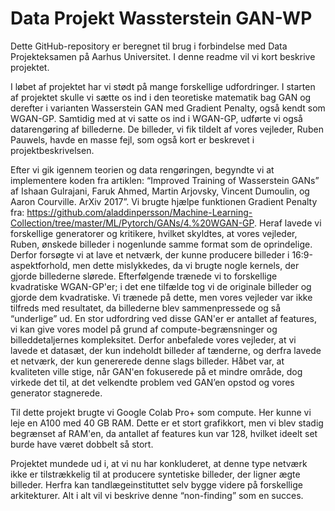 # Data Projekt Wassterstein GAN-WP
Dette GitHub-repository er beregnet til brug i forbindelse med Data Projekteksamen på Aarhus Universitet. I denne readme vil vi kort beskrive projektet. 

I løbet af projektet har vi stødt på mange forskellige udfordringer. I starten af projektet skulle vi sætte os ind i den teoretiske matematik bag GAN og derefter i varianten Wasserstein GAN med Gradient Penalty, også kendt som WGAN-GP. Samtidig med at vi satte os ind i WGAN-GP, udførte vi også datarengøring af billederne. De billeder, vi fik tildelt af vores vejleder, Ruben Pauwels, havde en masse fejl, som også kort er beskrevet i projektbeskrivelsen.

Efter vi gik igennem teorien og data rengøringen, begyndte vi at implementere koden fra artiklen: “Improved Training of Wasserstein GANs” af Ishaan Gulrajani, Faruk Ahmed, Martin Arjovsky, Vincent Dumoulin, og Aaron Courville. ArXiv 2017”. Vi brugte hjælpe funktionen Gradient Penalty fra: https://github.com/aladdinpersson/Machine-Learning-Collection/tree/master/ML/Pytorch/GANs/4.%20WGAN-GP.
Heraf lavede vi forskellige generatorer og kritikere, hvilket skyldtes, at vores vejleder, Ruben, ønskede billeder i nogenlunde samme format som de oprindelige. Derfor forsøgte vi at lave et netværk, der kunne producere billeder i 16:9-aspektforhold, men dette mislykkedes, da vi brugte nogle kernels, der gjorde billederne slørede. Efterfølgende trænede vi to forskellige kvadratiske WGAN-GP'er; i det ene tilfælde tog vi de originale billeder og gjorde dem kvadratiske. Vi trænede på dette, men vores vejleder var ikke tilfreds med resultatet, da billederne blev sammenpressede og så “underlige” ud. En stor udfordring ved disse GAN'er er antallet af features, vi kan give vores model på grund af compute-begrænsninger og billeddetaljernes kompleksitet. Derfor anbefalede vores vejleder, at vi lavede et datasæt, der kun indeholdt billeder af tænderne, og derfra lavede et netværk, der kun genererede denne slags billeder. Håbet var, at kvaliteten ville stige, når GAN'en fokuserede på et mindre område, dog virkede det til, at det velkendte problem ved GAN’en opstod og vores generator stagnerede. 

Til dette projekt brugte vi Google Colab Pro+ som compute. Her kunne vi leje en A100 med 40 GB RAM. Dette er et stort grafikkort, men vi blev stadig begrænset af RAM'en, da antallet af features kun var 128, hvilket ideelt set burde have været dobbelt så stort. 

Projektet mundede ud i, at vi nu har konkluderet, at denne type netværk ikke er tilstrækkelig til at producere syntetiske billeder, der ligner ægte billeder. Herfra kan tandlægeinstituttet selv bygge videre på forskellige arkitekturer. Alt i alt vil vi beskrive denne “non-finding” som en succes.
